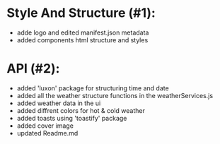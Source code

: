# Style And Structure (#1):

- adde logo and edited manifest.json metadata
- added components html structure and styles

# API (#2):

- added 'luxon' package for structuring time and date
- added all the weather structure functions in the weatherServices.js
- added weather data in the ui
- added diffrent colors for hot & cold weather
- added toasts using 'toastify' package
- added cover image
- updated Readme.md

